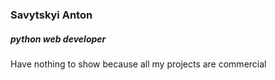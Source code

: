 ### Savytskyi Anton
##### python web developer
Have nothing to show because all my projects are commercial

<!-- ![GitHub Stats](https://github-readme-stats-git-masterrstaa-rickstaa.vercel.app/api?username=Xilarr&show_icons=true&theme=dark&border_radius=15) --!>
